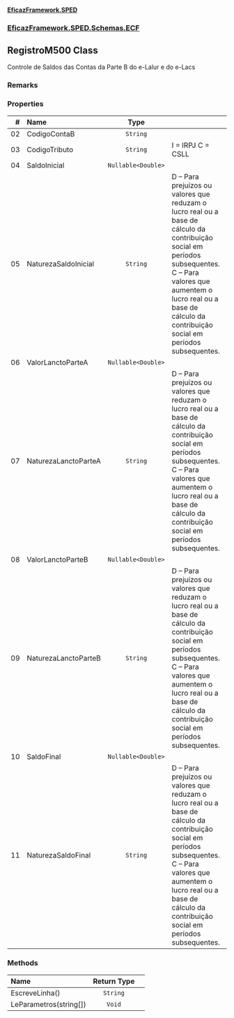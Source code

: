 #### [EficazFramework.SPED](EficazFrameworkSPED.md 'EficazFramework SPED')
### [EficazFramework.SPED.Schemas.ECF](EficazFramework.SPED.Schemas.ECF.md 'EficazFramework.SPED.Schemas.ECF')

## RegistroM500 Class

Controle de Saldos das Contas da Parte B do e-Lalur e do e-Lacs

### Remarks
### Properties

| # | Name | Type | |
| ---: | :--- | :---: | :--- |
| 02 | CodigoContaB | `String` |  |
| 03 | CodigoTributo | `String` | I = IRPJ            C = CSLL |
| 04 | SaldoInicial | `Nullable<Double>` |  |
| 05 | NaturezaSaldoInicial | `String` | D – Para prejuízos ou valores que reduzam o lucro real ou a base de cálculo da contribuição social em períodos subsequentes.            C – Para valores que aumentem o lucro real ou a base de cálculo da contribuição social em períodos subsequentes. |
| 06 | ValorLanctoParteA | `Nullable<Double>` |  |
| 07 | NaturezaLanctoParteA | `String` | D – Para prejuízos ou valores que reduzam o lucro real ou a base de cálculo da contribuição social em períodos subsequentes.            C – Para valores que aumentem o lucro real ou a base de cálculo da contribuição social em períodos subsequentes. |
| 08 | ValorLanctoParteB | `Nullable<Double>` |  |
| 09 | NaturezaLanctoParteB | `String` | D – Para prejuízos ou valores que reduzam o lucro real ou a base de cálculo da contribuição social em períodos subsequentes.            C – Para valores que aumentem o lucro real ou a base de cálculo da contribuição social em períodos subsequentes. |
| 10 | SaldoFinal | `Nullable<Double>` |  |
| 11 | NaturezaSaldoFinal | `String` | D – Para prejuízos ou valores que reduzam o lucro real ou a base de cálculo da contribuição social em períodos subsequentes.            C – Para valores que aumentem o lucro real ou a base de cálculo da contribuição social em períodos subsequentes. |
### Methods

| Name | Return Type | |
| :--- | :---: | :--- |
| EscreveLinha() | `String` |  |
| LeParametros(string[]) | `Void` |  |
